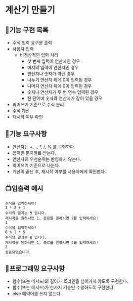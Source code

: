 # 계산기 만들기 

## 📑기능 구현 목록
- 수식 입력 요구문 출력
- 사용자 입력
    - 비정상적인 입력 처리
        - 첫 번째 입력이 연산자인 경우
        - 마지막 입력이 연산자인 경우
        - 연산자나 숫자가 아닌 경우 
        - 나누기 연산자 뒤에 0이 입력된 경우
        - 나머지 연산자 뒤에 0이 입력된 경우
        - 숫자나 연산자가 두 번 연속 입력된 경우
        - 한 단어에 숫자와 연산자가 같이 있을 경우
- 띄어쓰기 기준으로 수식 분리
- 수식 계산
- 재시작 여부 확인

## 🐬기능 요구사항
- 연산자는 +, -, *, /, % 를 구현한다.
- 입력은 문자열로 받는다.
- 연산자의 우선순위는 반영하지 않는다.
- 띄어쓰기 기준으로 나눈다.
- 계산이 끝난 후, 재시작 여부를 사용자에게 확인한다.

## 📺입출력 예시
```
수식을 입력하세여!
3 * 2 + 1
수식의 결과는 9 입니다.
재시작을 원하시면 1, 종료를 원하시면 2를 입력하세요!
1
수식을 입력하세여!
6 % 1 * 5
수식의 결과는 0 입니다.
재시작을 원하시면 1, 종료를 원하시면 2를 입력하세요!
2
종료되었습니다.
```

## 👔프로그래밍 요구사항
- 함수(또는 메서드)의 길이가 15라인을 넘어가지 않도록 구현한다.
- 함수(또는 메서드)가 한가지 기능만 수행하도록 구현한다.
- else 예약어를 쓰지 않는다.